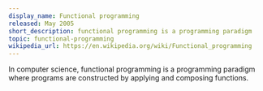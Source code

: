 ```yaml
---
display_name: Functional programming
released: May 2005
short_description: functional programming is a programming paradigm
topic: functional-programming
wikipedia_url: https://en.wikipedia.org/wiki/Functional_programming
---
```

In computer science, functional programming is a programming paradigm where programs are constructed by applying and composing functions.